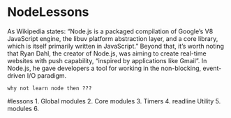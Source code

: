 # NodeLessons

As Wikipedia states: “Node.js is a packaged compilation of Google’s V8 JavaScript engine, the libuv platform abstraction layer,
and a core library, which is itself primarily written in JavaScript.”
Beyond that, it’s worth noting that Ryan Dahl, the creator 
of Node.js, was aiming to create real-time websites with push capability, “inspired
by applications like Gmail”. 
In Node.js, he gave developers a tool for working in the non-blocking, event-driven I/O paradigm.



```why not learn node then ??? ```

#lessons 
      1. Global modules
      2. Core modules
      3. Timers 
      4. readline Utility
      5. modules
      6. 
